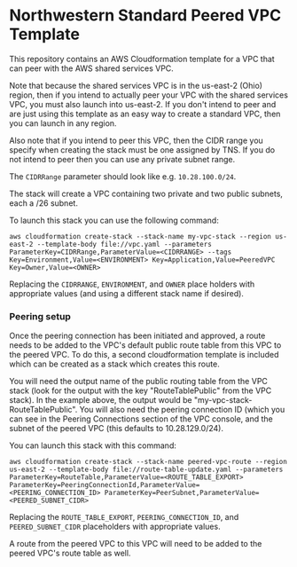# Northwestern Standard Peered VPC Template

This repository contains an AWS Cloudformation template for a VPC that can peer
with the AWS shared services VPC.

Note that because the shared services VPC is in the us-east-2 (Ohio) region,
then if you intend to actually peer your VPC with the shared services VPC, you
must also launch into us-east-2. If you don't intend to peer and are just using
this template as an easy way to create a standard VPC, then you can launch in
any region.

Also note that if you intend to peer this VPC, then the CIDR range you specify
when creating the stack must be one assigned by TNS. If you do not intend to
peer then you can use any private subnet range.

The `CIDRRange` parameter should look like e.g. `10.28.100.0/24`.

The stack will create a VPC containing two private and two public subnets, each
a /26 subnet.

To launch this stack you can use the following command:

    aws cloudformation create-stack --stack-name my-vpc-stack --region us-east-2 --template-body file://vpc.yaml --parameters ParameterKey=CIDRRange,ParameterValue=<CIDRRANGE> --tags Key=Environment,Value=<ENVIRONMENT> Key=Application,Value=PeeredVPC Key=Owner,Value=<OWNER>

Replacing the `CIDRRANGE`, `ENVIRONMENT`, and `OWNER` place holders with
appropriate values (and using a different stack name if desired).

### Peering setup

Once the peering connection has been initiated and approved, a route needs to be
added to the VPC's default public route table from this VPC to the peered VPC.
To do this, a second cloudformation template is included which can be created as
a stack which creates this route.

You will need the output name of the public routing table from the VPC stack
(look for the output with the key "RouteTablePublic" from the VPC stack). In the
example above, the output would be "my-vpc-stack-RouteTablePublic". You will
also need the peering connection ID (which you can see in the Peering
Connections section of the VPC console, and the subnet of the peered VPC (this
defaults to 10.28.129.0/24).

You can launch this stack with this command:

    aws cloudformation create-stack --stack-name peered-vpc-route --region us-east-2 --template-body file://route-table-update.yaml --parameters ParameterKey=RouteTable,ParameterValue=<ROUTE_TABLE_EXPORT> ParameterKey=PeeringConnectionId,ParameterValue=<PEERING_CONNECTION_ID> ParameterKey=PeerSubnet,ParameterValue=<PEERED_SUBNET_CIDR>

Replacing the `ROUTE_TABLE_EXPORT`, `PEERING_CONNECTION_ID`, and
`PEERED_SUBNET_CIDR` placeholders with appropriate values.

A route from the peered VPC to this VPC will need to be added to the peered
VPC's route table as well.
